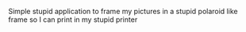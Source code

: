 Simple stupid application to frame my pictures in a stupid polaroid like frame so I can print in my stupid printer
